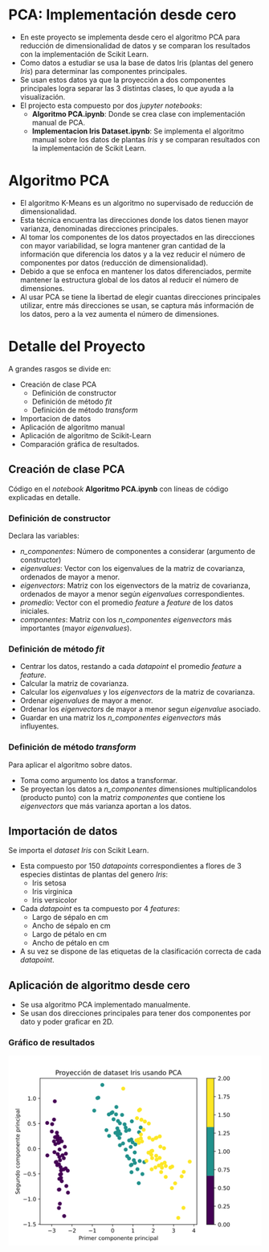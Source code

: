 # PCA: Implementación desde cero
- En este proyecto se implementa desde cero el algoritmo PCA para reducción de dimensionalidad de datos y se comparan los resultados con la implementación de Scikit Learn.
- Como datos a estudiar se usa la base de datos Iris (plantas del genero *Iris*) para determinar las componentes principales.
- Se usan estos datos ya que la proyección a dos componentes principales logra separar las 3 distintas clases, lo que ayuda a la visualización.
- El projecto esta compuesto por dos *jupyter notebooks*:
  - **Algoritmo PCA.ipynb**: Donde se crea clase con implementación manual de PCA.
  - **Implementacion Iris Dataset.ipynb**: Se implementa el algoritmo manual sobre los datos de plantas *Iris* y se comparan resultados con la implementación de Scikit Learn.  

# Algoritmo PCA

- El algoritmo K-Means es un algoritmo no supervisado de reducción de dimensionalidad.
- Esta técnica encuentra las direcciones donde los datos tienen mayor varianza, denominadas direcciones principales.
- Al tomar los componentes de los datos proyectados en las direcciones con mayor variabilidad, se logra mantener gran cantidad de la información que diferencia los datos y a la vez reducir el número de componentes por datos (reducción de dimensionalidad).
- Debido a que se enfoca en mantener los datos diferenciados, permite mantener la estructura global de los datos al reducir el número de dimensiones.
- Al usar PCA se tiene la libertad de elegir cuantas direcciones principales utilizar, entre más direcciones se usan, se captura más información de los datos, pero a la vez aumenta el número de dimensiones.

# Detalle del Proyecto

A grandes rasgos se divide en:

- Creación de clase PCA
  - Definición de constructor
  - Definición de método *fit*
  - Definición de método *transform* 
- Importacion de datos
- Aplicación de algoritmo manual
- Aplicación de algoritmo de Scikit-Learn
- Comparación gráfica de resultados.

## Creación de clase PCA
Código en el *notebook* **Algoritmo PCA.ipynb** con líneas de código explicadas en detalle.

### Definición de constructor
Declara las variables:
 - *n_componentes*: Número de componentes a considerar (argumento de constructor)
 - *eigenvalues*: Vector con los eigenvalues de la matriz de covarianza, ordenados de mayor a menor.
 - *eigenvectors*: Matriz con los eigenvectors de la matriz de covarianza, ordenados de mayor a menor según *eigenvalues* correspondientes.
 - *promedio*: Vector con el promedio *feature* a *feature* de los datos iniciales.
 - *componentes*: Matriz con los *n_componentes eigenvectors* más importantes (mayor *eigenvalues*).

### Definición de método *fit*
- Centrar los datos, restando a cada *datapoint* el promedio *feature* a *feature*.
- Calcular la matriz de covarianza.
- Calcular los *eigenvalues* y los *eigenvectors* de la matriz de covarianza.
- Ordenar *eigenvalues* de mayor a menor.
- Ordenar los *eigenvectors* de mayor a menor segun *eigenvalue* asociado.
- Guardar en una matriz los *n_componentes eigenvectors* más influyentes.

### Definición de método *transform*
Para aplicar el algoritmo sobre datos.
- Toma como argumento los datos a transformar.
- Se proyectan los datos a *n_componentes* dimensiones multiplicandolos (producto punto) con la matriz *componentes* que contiene los *eigenvectors* que más varianza aportan a los datos.

## Importación de datos
Se importa el *dataset Iris* con Scikit Learn.

- Esta compuesto por 150 *datapoints* correspondientes a flores de 3 especies distintas de plantas del genero *Iris*:
    - Iris setosa
    - Iris virginica
    - Iris versicolor
- Cada *datapoint* es ta compuesto por 4 *features*:
    - Largo de sépalo en cm
    - Ancho de sépalo en cm
    - Largo de pétalo en cm
    - Ancho de pétalo en cm
- A su vez se dispone de las etiquetas de la clasificación correcta de cada *datapoint*.

## Aplicación de algoritmo desde cero
- Se usa algoritmo PCA implementado manualmente.
- Se usan dos direcciones principales para tener dos componentes por dato y poder graficar en 2D.

### Gráfico de resultados
<img align="center" src="images/PCA_manual.svg"></img>

